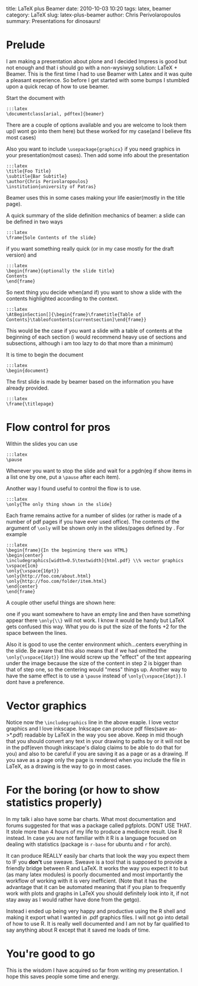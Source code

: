 title: LaTeX plus Beamer
date: 2010-10-03 10:20
tags: latex, beamer
category: LaTeX
slug: latex-plus-beamer
author: Chris Perivolaropoulos
summary: Presentations for dinosaurs!

# Prelude

I am making a presentation about plone and I decided Impress is good
but not enough and that i should go with a non-wysiwyg solution:
LaTeX + Beamer. This is the first time I had to use Beamer with Latex
and it was quite a pleasant experience.  So before I get started with
some bumps I stumbled upon a quick recap of how to use beamer.

Start the document with

    :::latex
    \documentclass[arial, pdftex]{beamer}

There are a couple of options available and you are welcome to look
them up(I wont go into them here) but these worked for my case(and I
believe fits most cases)

Also you want to include `\usepackage{graphicx}` if you need graphics in
your presentation(most cases).  Then add some info about the
presentation

    :::latex
    \title{Foo Title}
    \subtitle{Bar Subtitle}
    \author{Chris Perivolaropoulos}
    \institution{university of Patras}

Beamer uses this in some cases making your life easier(mostly in the title page).

A quick summary of the slide definition mechanics of beamer: a slide
can be defined in two ways

    :::latex
    \frame{Sole Contents of the slide}

if you want something really quick (or in my case mostly for the draft version) and

    :::latex
    \begin{frame}{optionally the slide title}
    Contents
    \end{frame}

So next thing you decide when(and if) you want to show a slide with
the contents highlighted according to the context.

    :::latex
    \AtBeginSection[]{\begin{frame}\frametitle{Table of Contents}\tableofcontents[currentsection]\end{frame}}

This would be the case if you want a slide with a table of contents at
the beginning of each section (i would recommend heavy use of sections
and subsections, although i am too lazy to do that more than a
minimum)

It is time to begin the document

    :::latex
    \begin{document}

The first slide is made by beamer based on the information you have
already provided.

    :::latex
    \frame{\titlepage}

# Flow control for pros

Within the slides you can use

    :::latex
    \pause

Whenever you want to stop the slide and wait for a pgdn(eg if show
items in a list one by one, put a `\pause` after each item).

Another way I found useful to control the flow is to use.

    :::latex
    \only{The only thing shown in the slide}

Each frame remains active for a number of slides (or rather is
made of a number of pdf pages if you have ever used office). The
contents of the argument of `\only` will be shown only in the
slides/pages defined by . For example

    :::latex
    \begin{frame}{In the beginning there was HTML}
    \begin{center}
    \includegraphics[width=0.5\textwidth]{html.pdf} \\% vector graphics
    \vspace{1cm}
    \only{\vspace{16pt}}
    \only{http://foo.com/about.html}
    \only{http://foo.com/folder/item.html}
    \end{center}
    \end{frame}

A couple other useful things are shown here:

one if you want somewhere to have an empty line and then have
something appear there `\only{\\}` will not work. I know it would be
handy but LaTeX gets confused this way. What you do is put the size
of the fonts +2 for the space between the lines.

Also it is good to use the center environment which&#x2026;centers
everything in the slide. Be aware that this also means that if we
had omitted the `\only{\vspace{16pt}}` line would screw up the
"effect" of the text appearing under the image because the size of
the content in step 2 is bigger than that of step one, so the
centering would "mess" things up. Another way to have the same
effect is to use a `\pause` instead of `\only{\vspace{16pt}}`. I
dont have a preference.

# Vector graphics

Notice now the `\includegraphics` line in the above exaple. I love
vector graphics and I love inkscape. Inkscape can produce pdf
files(save as->\*.pdf) readable by LaTeX in the way you see
above. Keep in mid though that you should convert any text in your
drawing to paths by or it will not be in the pdf(even though
inkscape's dialog claims to be able to do that for you) and also to
be careful if you are saving it as a page or as a drawing. If you
save as a page only the page is rendered when you include the file in
LaTeX, as a drawing is the way to go in most cases.

# For the boring (or how to show statistics properly)

In my talk i also have some bar charts. What most documentation and
forums suggested for that was a package called pgfplots. DONT USE
THAT. It stole more than 4 hours of my life to produce a mediocre
result. Use R instead. In case you are not familiar with it R is a
language focused on dealing with statistics (package is `r-base` for
ubuntu and `r` for arch).

It can produce REALLY easily bar charts that look the way you expect
them to IF you **don't** use sweave. Sweave is a tool that is supposed
to provide a friendly bridge between R and LaTeX. It works the way
you expect it to but (as many latex modules) is poorly documented
and most importantly the workflow of working with it is very
inefficient. (Note that it has the advantage that it can be
automated meaning that if you plan to frequently work with plots and
graphs in LaTeX you should definitely look into it, if not stay away
as I would rather have done from the getgo).

Instead i ended up being very happy and productive using the R shell
and making it export what I wanted in .pdf graphics files. I will not
go into detail of how to use R. It is really well documented and I am
not by far qualified to say anything about R except that it saved me
loads of time.

# You're good to go

This is the wisdom I have acquired so far from writing my
presentation. I hope this saves people some time and energy.
